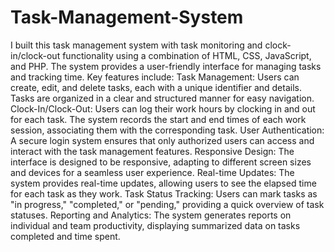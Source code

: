 # Task-Management-System
I built this task management system with task monitoring and clock-in/clock-out functionality using a combination of HTML, CSS, JavaScript, and PHP. 
The system provides a user-friendly interface for managing tasks and tracking time. Key features include:
    Task Management:
        Users can create, edit, and delete tasks, each with a unique identifier and details.
        Tasks are organized in a clear and structured manner for easy navigation.
    Clock-In/Clock-Out:
        Users can log their work hours by clocking in and out for each task.
        The system records the start and end times of each work session, associating them with the corresponding task.
    User Authentication:
        A secure login system ensures that only authorized users can access and interact with the task management features.
    Responsive Design:
        The interface is designed to be responsive, adapting to different screen sizes and devices for a seamless user experience.
    Real-time Updates:
        The system provides real-time updates, allowing users to see the elapsed time for each task as they work.
    Task Status Tracking:
        Users can mark tasks as "in progress," "completed," or "pending," providing a quick overview of task statuses.
    Reporting and Analytics:
        The system generates reports on individual and team productivity, displaying summarized data on tasks completed and time spent.
